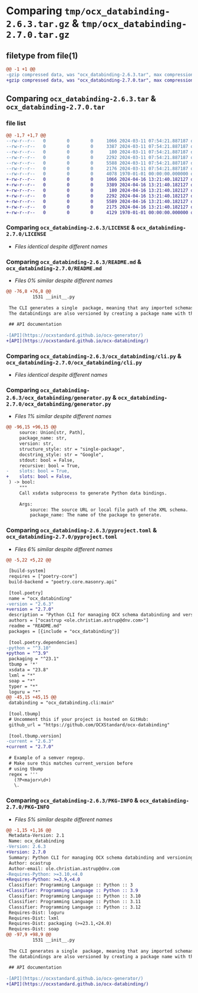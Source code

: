 # Comparing `tmp/ocx_databinding-2.6.3.tar.gz` & `tmp/ocx_databinding-2.7.0.tar.gz`

## filetype from file(1)

```diff
@@ -1 +1 @@
-gzip compressed data, was "ocx_databinding-2.6.3.tar", max compression
+gzip compressed data, was "ocx_databinding-2.7.0.tar", max compression
```

## Comparing `ocx_databinding-2.6.3.tar` & `ocx_databinding-2.7.0.tar`

### file list

```diff
@@ -1,7 +1,7 @@
--rw-r--r--   0        0        0     1066 2024-03-11 07:54:21.887187 ocx_databinding-2.6.3/LICENSE
--rw-r--r--   0        0        0     3387 2024-03-11 07:54:21.887187 ocx_databinding-2.6.3/README.md
--rw-r--r--   0        0        0      180 2024-03-11 07:54:21.887187 ocx_databinding-2.6.3/ocx_databinding/__init__.py
--rw-r--r--   0        0        0     2292 2024-03-11 07:54:21.887187 ocx_databinding-2.6.3/ocx_databinding/cli.py
--rw-r--r--   0        0        0     5588 2024-03-11 07:54:21.887187 ocx_databinding-2.6.3/ocx_databinding/generator.py
--rw-r--r--   0        0        0     2176 2024-03-11 07:54:21.887187 ocx_databinding-2.6.3/pyproject.toml
--rw-r--r--   0        0        0     4078 1970-01-01 00:00:00.000000 ocx_databinding-2.6.3/PKG-INFO
+-rw-r--r--   0        0        0     1066 2024-04-16 13:21:40.182127 ocx_databinding-2.7.0/LICENSE
+-rw-r--r--   0        0        0     3389 2024-04-16 13:21:40.182127 ocx_databinding-2.7.0/README.md
+-rw-r--r--   0        0        0      180 2024-04-16 13:21:40.182127 ocx_databinding-2.7.0/ocx_databinding/__init__.py
+-rw-r--r--   0        0        0     2292 2024-04-16 13:21:40.182127 ocx_databinding-2.7.0/ocx_databinding/cli.py
+-rw-r--r--   0        0        0     5589 2024-04-16 13:21:40.182127 ocx_databinding-2.7.0/ocx_databinding/generator.py
+-rw-r--r--   0        0        0     2175 2024-04-16 13:21:40.182127 ocx_databinding-2.7.0/pyproject.toml
+-rw-r--r--   0        0        0     4129 1970-01-01 00:00:00.000000 ocx_databinding-2.7.0/PKG-INFO
```

### Comparing `ocx_databinding-2.6.3/LICENSE` & `ocx_databinding-2.7.0/LICENSE`

 * *Files identical despite different names*

### Comparing `ocx_databinding-2.6.3/README.md` & `ocx_databinding-2.7.0/README.md`

 * *Files 0% similar despite different names*

```diff
@@ -76,8 +76,8 @@
          1531 __init__.py
 
 The CLI generates a single  package, meaning that any imported schemas are ignored, see [xsdata](https://xsdata.readthedocs.io/en/latest/) if more detailed control of the databinding is necessary.
 The databindings are also versioned by creating a package name with the version string. This allows us to have multiple databindings representing different schema versions.
 
 ## API documentation
 
-[API](https://ocxstandard.github.io/ocx-generator/)
+[API](https://ocxstandard.github.io/ocx-databinding/)
```

### Comparing `ocx_databinding-2.6.3/ocx_databinding/cli.py` & `ocx_databinding-2.7.0/ocx_databinding/cli.py`

 * *Files identical despite different names*

### Comparing `ocx_databinding-2.6.3/ocx_databinding/generator.py` & `ocx_databinding-2.7.0/ocx_databinding/generator.py`

 * *Files 1% similar despite different names*

```diff
@@ -96,15 +96,15 @@
     source: Union[str, Path],
     package_name: str,
     version: str,
     structure_style: str = "single-package",
     docstring_style: str = "Google",
     stdout: bool = False,
     recursive: bool = True,
-    slots: bool = True,
+    slots: bool = False,
 ) -> bool:
     """
     Call xsdata subprocess to generate Python data bindings.
 
     Args:
         source: The source URL or local file path of the XML schema.
         package_name: The name of the package to generate.
```

### Comparing `ocx_databinding-2.6.3/pyproject.toml` & `ocx_databinding-2.7.0/pyproject.toml`

 * *Files 6% similar despite different names*

```diff
@@ -5,22 +5,22 @@
 
 [build-system]
 requires = ["poetry-core"]
 build-backend = "poetry.core.masonry.api"
 
 [tool.poetry]
 name = "ocx_databinding"
-version = "2.6.3"
+version = "2.7.0"
 description = "Python CLI for managing OCX schema databinding and versioning according to PEP 440."
 authors = ["ocastrup <ole.christian.astrup@dnv.com>"]
 readme = "README.md"
 packages = [{include = "ocx_databinding"}]
 
 [tool.poetry.dependencies]
-python = "^3.10"
+python = "^3.9"
 packaging = "^23.1"
 tbump = '*'
 xsdata = "23.8"
 lxml = "*"
 soap = "*"
 typer = "*"
 loguru = "*"
@@ -45,15 +45,15 @@
 databinding = "ocx_databinding.cli:main"
 
 [tool.tbump]
 # Uncomment this if your project is hosted on GitHub:
 github_url = "https://github.com/OCXStandard/ocx-databinding"
 
 [tool.tbump.version]
-current = "2.6.3"
+current = "2.7.0"
 
 # Example of a semver regexp.
 # Make sure this matches current_version before
 # using tbump
 regex = '''
   (?P<major>\d+)
   \.
```

### Comparing `ocx_databinding-2.6.3/PKG-INFO` & `ocx_databinding-2.7.0/PKG-INFO`

 * *Files 5% similar despite different names*

```diff
@@ -1,15 +1,16 @@
 Metadata-Version: 2.1
 Name: ocx_databinding
-Version: 2.6.3
+Version: 2.7.0
 Summary: Python CLI for managing OCX schema databinding and versioning according to PEP 440.
 Author: ocastrup
 Author-email: ole.christian.astrup@dnv.com
-Requires-Python: >=3.10,<4.0
+Requires-Python: >=3.9,<4.0
 Classifier: Programming Language :: Python :: 3
+Classifier: Programming Language :: Python :: 3.9
 Classifier: Programming Language :: Python :: 3.10
 Classifier: Programming Language :: Python :: 3.11
 Classifier: Programming Language :: Python :: 3.12
 Requires-Dist: loguru
 Requires-Dist: lxml
 Requires-Dist: packaging (>=23.1,<24.0)
 Requires-Dist: soap
@@ -97,9 +98,9 @@
          1531 __init__.py
 
 The CLI generates a single  package, meaning that any imported schemas are ignored, see [xsdata](https://xsdata.readthedocs.io/en/latest/) if more detailed control of the databinding is necessary.
 The databindings are also versioned by creating a package name with the version string. This allows us to have multiple databindings representing different schema versions.
 
 ## API documentation
 
-[API](https://ocxstandard.github.io/ocx-generator/)
+[API](https://ocxstandard.github.io/ocx-databinding/)
```

